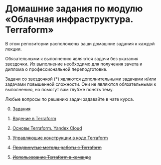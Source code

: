 # Домашние задания по модулю «Облачная инфраструктура. Terraform»

В этом репозитории расположены ваши домашние задания к каждой лекции. 

Обязательными к выполнению являются задачи без указания звездочки. Их выполнение необходимо для получения зачета и диплома о профессиональной переподготовке.

Задачи со звездочкой (*) являются дополнительными задачами и/или задачами повышенной сложности. Они не являются обязательными к выполнению, но помогут вам глубже понять тему.

Любые вопросы по решению задач задавайте в чате курса.

0. [Задания](https://github.com/netology-code/ter-homeworks/tree/main)

1. [Ввдение в Terraform](01/hw-01.md)

2. [Основы Terraform. Yandex Cloud](https://github.com/zemlyachev/neto-ter-homeworks/blob/terraform-02/02/hw-02.md)
 
3. [Управляющие конструкции в коде Terraform](https://github.com/zemlyachev/neto-ter-homeworks/blob/terraform-03/03/hw-03.md)

4. [~~Продвинутые методы работы с Terraform~~](04/hw-04.md)

5. [~~Использование Terraform в команде~~](05/hw-05.md)



